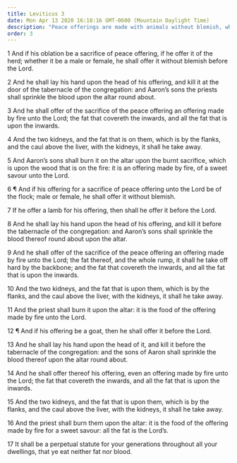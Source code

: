 ```yaml
---
title: Leviticus 3
date: Mon Apr 13 2020 16:18:16 GMT-0600 (Mountain Daylight Time)
description: "Peace offerings are made with animals without blemish, whose blood is sprinkled on the altar—Israel is forbidden to eat fat or blood."
order: 3
---
```


1 And if his oblation be a sacrifice of peace offering, if he offer it of the herd; whether it be a male or female, he shall offer it without blemish before the Lord.

2 And he shall lay his hand upon the head of his offering, and kill it at the door of the tabernacle of the congregation: and Aaron’s sons the priests shall sprinkle the blood upon the altar round about.

3 And he shall offer of the sacrifice of the peace offering an offering made by fire unto the Lord; the fat that covereth the inwards, and all the fat that is upon the inwards.

4 And the two kidneys, and the fat that is on them, which is by the flanks, and the caul above the liver, with the kidneys, it shall he take away.

5 And Aaron’s sons shall burn it on the altar upon the burnt sacrifice, which is upon the wood that is on the fire: it is an offering made by fire, of a sweet savour unto the Lord.

6 ¶ And if his offering for a sacrifice of peace offering unto the Lord be of the flock; male or female, he shall offer it without blemish.

7 If he offer a lamb for his offering, then shall he offer it before the Lord.

8 And he shall lay his hand upon the head of his offering, and kill it before the tabernacle of the congregation: and Aaron’s sons shall sprinkle the blood thereof round about upon the altar.

9 And he shall offer of the sacrifice of the peace offering an offering made by fire unto the Lord; the fat thereof, and the whole rump, it shall he take off hard by the backbone; and the fat that covereth the inwards, and all the fat that is upon the inwards.

10 And the two kidneys, and the fat that is upon them, which is by the flanks, and the caul above the liver, with the kidneys, it shall he take away.

11 And the priest shall burn it upon the altar: it is the food of the offering made by fire unto the Lord.

12 ¶ And if his offering be a goat, then he shall offer it before the Lord.

13 And he shall lay his hand upon the head of it, and kill it before the tabernacle of the congregation: and the sons of Aaron shall sprinkle the blood thereof upon the altar round about.

14 And he shall offer thereof his offering, even an offering made by fire unto the Lord; the fat that covereth the inwards, and all the fat that is upon the inwards.

15 And the two kidneys, and the fat that is upon them, which is by the flanks, and the caul above the liver, with the kidneys, it shall he take away.

16 And the priest shall burn them upon the altar: it is the food of the offering made by fire for a sweet savour: all the fat is the Lord’s.

17 It shall be a perpetual statute for your generations throughout all your dwellings, that ye eat neither fat nor blood.
